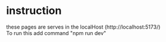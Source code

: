 # instruction
these pages are serves in the localHost (http://localhost:5173/) <br>
To run this add command "npm run dev"
